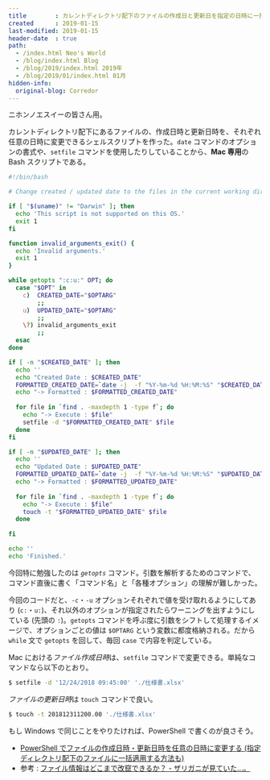 ```yaml
---
title        : カレントディレクトリ配下のファイルの作成日と更新日を指定の日時に一括変更する Mac 専用シェルスクリプト
created      : 2019-01-15
last-modified: 2019-01-15
header-date  : true
path:
  - /index.html Neo's World
  - /blog/index.html Blog
  - /blog/2019/index.html 2019年
  - /blog/2019/01/index.html 01月
hidden-info:
  original-blog: Corredor
---
```


ニホンノエスイーの皆さん用。

カレントディレクトリ配下にあるファイルの、作成日時と更新日時を、それぞれ任意の日時に変更できるシェルスクリプトを作った。`date` コマンドのオプションの書式や、`setfile` コマンドを使用したりしていることから、**Mac 専用**の Bash スクリプトである。

```bash
#!/bin/bash

# Change created / updated date to the files in the current working directory

if [ "$(uname)" != "Darwin" ]; then
  echo 'This script is not supported on this OS.'
  exit 1
fi

function invalid_arguments_exit() {
  echo 'Invalid arguments.'
  exit 1
}

while getopts ":c:u:" OPT; do
  case "$OPT" in
    c)  CREATED_DATE="$OPTARG"
        ;;
    u)  UPDATED_DATE="$OPTARG"
        ;;
    \?) invalid_arguments_exit
        ;;
  esac
done

if [ -n "$CREATED_DATE" ]; then
  echo ''
  echo "Created Date : $CREATED_DATE"
  FORMATTED_CREATED_DATE=`date -j  -f "%Y-%m-%d %H:%M:%S" "$CREATED_DATE"  +"%m/%d/%Y %H:%M:%S"`
  echo "-> Formatted : $FORMATTED_CREATED_DATE"
  
  for file in `find . -maxdepth 1 -type f`; do
    echo "-> Execute : $file"
    setfile -d "$FORMATTED_CREATED_DATE" $file
  done
fi

if [ -n "$UPDATED_DATE" ]; then
  echo ''
  echo "Updated Date : $UPDATED_DATE"
  FORMATTED_UPDATED_DATE=`date -j  -f "%Y-%m-%d %H:%M:%S" "$UPDATED_DATE"  +"%Y%m%d%H%M.%S"`
  echo "-> Formatted : $FORMATTED_UPDATED_DATE"
  
  for file in `find . -maxdepth 1 -type f`; do
    echo "-> Execute : $file"
    touch -t "$FORMATTED_UPDATED_DATE" $file
  done
  
fi

echo ''
echo 'Finished.'
```

今回特に勉強したのは *`getopts`* コマンド。引数を解析するためのコマンドで、コマンド直後に書く「コマンド名」と「各種オプション」の理解が難しかった。

今回のコードだと、`-c`・`-u` オプションそれぞれで値を受け取れるようにしてあり (`c:`・`u:`)、それ以外のオプションが指定されたらワーニングを出すようにしている (先頭の `:`)。`getopts` コマンドを呼ぶ度に引数をシフトして処理するイメージで、オプションごとの値は `$OPTARG` という変数に都度格納される。だから `while` 文で `getopts` を回して、毎回 `case` で内容を判定している。

Mac における*ファイル作成日時*は、`setfile` コマンドで変更できる。単純なコマンドなら以下のとおり。

```bash
$ setfile -d '12/24/2018 09:45:00' './仕様書.xlsx'
```

*ファイルの更新日時*は `touch` コマンドで良い。

```bash
$ touch -t 201812311200.00 './仕様書.xlsx'
```

もし Windows で同じことをやりたければ、PowerShell で書くのが良さそう。

- [PowerShell でファイルの作成日時・更新日時を任意の日時に変更する (指定ディレクトリ配下のファイルに一括適用する方法も)](/blog/2019/01/16-01.html)
- 参考 : [ファイル情報はどこまで改竄できるか？ - ザリガニが見ていた...。](http://d.hatena.ne.jp/zariganitosh/20101210/falsify_file_info)
